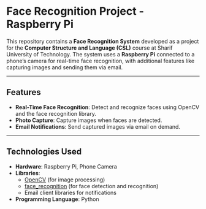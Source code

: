 # Face Recognition Project - Raspberry Pi

This repository contains a **Face Recognition System** developed as a project for the **Computer Structure and Language (CSL)** course at Sharif University of Technology.
The system uses a **Raspberry Pi** connected to a phone’s camera for real-time face recognition, with additional features like capturing images and sending them via email.

---

## Features

- **Real-Time Face Recognition**: Detect and recognize faces using OpenCV and the face recognition library.
- **Photo Capture**: Capture images when faces are detected.
- **Email Notifications**: Send captured images via email on demand.

---

## Technologies Used

- **Hardware**: Raspberry Pi, Phone Camera
- **Libraries**: 
  - [OpenCV](https://opencv.org/) (for image processing)
  - [face_recognition](https://github.com/ageitgey/face_recognition) (for face detection and recognition)
  - Email client libraries for notifications
- **Programming Language**: Python
